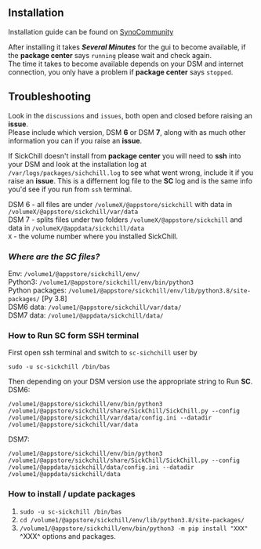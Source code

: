 ## Installation
Installation guide can be found on [SynoCommunity](https://synocommunity.com)  

After installing it takes **_Several Minutes_** for the gui to become available, if the **package center** says `running` please wait and check again.   
The time it takes to become available depends on your DSM and internet connection, you only have a problem if **package center** says `stopped`.  

## Troubleshooting 
Look in the `discussions` and `issues`, both open and closed before raising an **issue**.  
Please include which version, DSM **6** or DSM **7**, along with as much other information you can if you raise an **issue**.  

If SickChill doesn't install from **package center** you will need to **ssh** into your DSM and look at the installation log at `/var/logs/packages/sichchill.log` to see what went wrong, include it if you raise an **issue**. This is a differnent log file to the **SC** log and is the same info you'd see if you run from `ssh` terminal. 

DSM 6 - all files are under `/volumeX/@appstore/sickchill` with data in `/volumeX/@appstore/sickchill/var/data`  
DSM 7 - splits files under two folders `/volumeX/@appstore/sickchill` and data in `/volumeX/@appdata/sickchill/data`  
`X` - the volume number where you installed SickChill.  

### *Where are the **SC** files?*  
Env: `/volume1/@appstore/sickchill/env/`  
Python3: `/volume1/@appstore/sickchill/env/bin/python3`  
Python packages: `/volume1/@appstore/sickchill/env/lib/python3.8/site-packages/` [Py 3.8]  
DSM6 data: `/volume1/@appstore/sickchill/var/data/`  
DSM7 data: `/volume1/@appdata/sickchill/data/`  

### How to Run **SC** form SSH terminal
First open ssh terminal and switch to `sc-sichchill` user by

    sudo -u sc-sickchill /bin/bas

Then depending on your DSM version use the appropriate string to Run **SC**.  
DSM6:

    /volume1/@appstore/sickchill/env/bin/python3 /volume1/@appstore/sickchill/share/SickChill/SickChill.py --config /volume1/@appstore/sickchill/var/data/config.ini --datadir /volume1/@appstore/sickchill/var/data

DSM7:

    /volume1/@appstore/sickchill/env/bin/python3 /volume1/@appstore/sickchill/share/SickChill/SickChill.py --config /volume1/@appdata/sickchill/data/config.ini --datadir /volume1/@appdata/sickchill/data

### How to install / update packages
   1. `sudo -u sc-sickchill /bin/bas`  
   2. `cd /volume1/@appstore/sickchill/env/lib/python3.8/site-packages/`  
   3. `/volume1/@appstore/sickchill/env/bin/python3 -m pip install "XXX"`  
	^XXX^ options and packages.